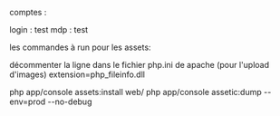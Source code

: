 comptes : 

login : test
mdp : test


les commandes à run pour les assets:

décommenter la ligne dans le fichier php.ini de apache (pour l'upload d'images)
extension=php_fileinfo.dll

php app/console assets:install web/
php app/console assetic:dump --env=prod --no-debug
